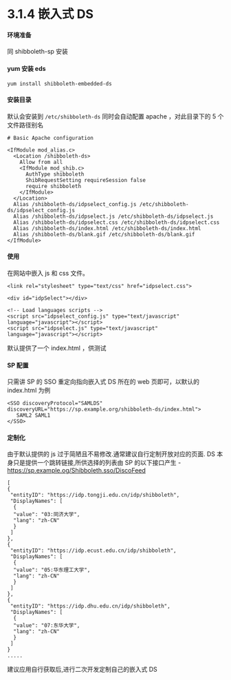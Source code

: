 # 3.1.4 嵌入式 DS

#### 环境准备
同 shibboleth-sp 安装
#### yum 安装 eds
```yum install shibboleth-embedded-ds```

#### 安装目录

默认会安装到 ```/etc/shibboleth-ds```
同时会自动配置 apache ，对此目录下的 5 个文件路径别名
```
# Basic Apache configuration

<IfModule mod_alias.c>
  <Location /shibboleth-ds>
    Allow from all
    <IfModule mod_shib.c>
      AuthType shibboleth
      ShibRequestSetting requireSession false
      require shibboleth
    </IfModule>
  </Location>
  Alias /shibboleth-ds/idpselect_config.js /etc/shibboleth-ds/idpselect_config.js
  Alias /shibboleth-ds/idpselect.js /etc/shibboleth-ds/idpselect.js
  Alias /shibboleth-ds/idpselect.css /etc/shibboleth-ds/idpselect.css
  Alias /shibboleth-ds/index.html /etc/shibboleth-ds/index.html
  Alias /shibboleth-ds/blank.gif /etc/shibboleth-ds/blank.gif
</IfModule>
```

#### 使用

在网站中嵌入 js 和 css 文件。
```
<link rel="stylesheet" type="text/css" href="idpselect.css">
```
```
<div id="idpSelect"></div>
```
```
<!-- Load languages scripts -->
<script src="idpselect_config.js" type="text/javascript" language="javascript"></script>
<script src="idpselect.js" type="text/javascript" language="javascript"></script>
```

默认提供了一个 index.html ，供测试

#### SP 配置

只需讲 SP 的 SSO 重定向指向嵌入式 DS 所在的 web 页即可，以默认的 index.html 为例
```
<SSO discoveryProtocol="SAMLDS" discoveryURL="https://sp.example.org/shibboleth-ds/index.html">
   SAML2 SAML1
</SSO>
```

#### 定制化
由于默认提供的 js 过于简陋且不易修改.通常建议自行定制开放对应的页面. DS 本身只是提供一个跳转链接,所供选择的列表由 SP 的以下接口产生 - https://sp.example.og/Shibboleth.sso/DiscoFeed
```
[
{
 "entityID": "https://idp.tongji.edu.cn/idp/shibboleth",
 "DisplayNames": [
  {
  "value": "03:同济大学",
  "lang": "zh-CN"
  }
 ]
},
{
 "entityID": "https://idp.ecust.edu.cn/idp/shibboleth",
 "DisplayNames": [
  {
  "value": "05:华东理工大学",
  "lang": "zh-CN"
  }
 ]
},
{
 "entityID": "https://idp.dhu.edu.cn/idp/shibboleth",
 "DisplayNames": [
  {
  "value": "07:东华大学",
  "lang": "zh-CN"
  }
 ]
}
.....
```
建议应用自行获取后,进行二次开发定制自己的嵌入式 DS